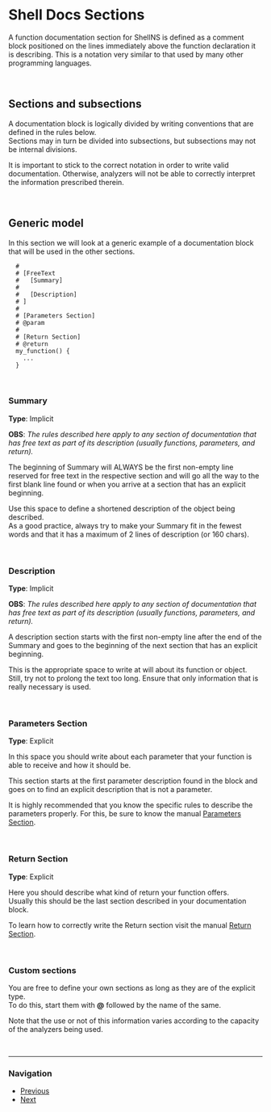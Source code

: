 Shell Docs Sections
================================

A function documentation section for ShellNS is defined as a comment block 
positioned on the lines immediately above the function declaration it is 
describing.
This is a notation very similar to that used by many other programming 
languages.


&nbsp;
&nbsp;


## Sections and subsections

A documentation block is logically divided by writing conventions that are 
defined in the rules below.  
Sections may in turn be divided into subsections, but subsections may not be 
internal divisions.

It is important to stick to the correct notation in order to write valid 
documentation. Otherwise, analyzers will not be able to correctly interpret the 
information prescribed therein.


&nbsp;
&nbsp;


## Generic model

In this section we will look at a generic example of a documentation block that 
will be used in the other sections.

``` shell
  #
  # [FreeText
  #   [Summary]
  #
  #   [Description]
  # ]
  #
  # [Parameters Section]
  # @param 
  #
  # [Return Section]
  # @return
  my_function() {
    ...
  }
```

&nbsp;


### Summary

**Type**: Implicit  

**OBS**: _The rules described here apply to any section of documentation that 
has free text as part of its description (usually functions, parameters, and 
return)._

The beginning of Summary will ALWAYS be the first non-empty line reserved for 
free text in the respective section and will go all the way to the first blank 
line found or when you arrive at a section that has an explicit beginning.

Use this space to define a shortened description of the object being 
described.  
As a good practice, always try to make your Summary fit in the fewest words and 
that it has a maximum of 2 lines of description (or 160 chars).

&nbsp;


### Description

**Type**: Implicit  

**OBS**: _The rules described here apply to any section of documentation that 
has free text as part of its description (usually functions, parameters, and 
return)._

A description section starts with the first non-empty line after the end of the 
Summary and goes to the beginning of the next section that has an explicit 
beginning.

This is the appropriate space to write at will about its function or object. 
Still, try not to prolong the text too long. Ensure that only information that 
is really necessary is used.


&nbsp;


### Parameters Section

**Type**: Explicit  

In this space you should write about each parameter that your function is able 
to receive and how it should be.

This section starts at the first parameter description found in the block and 
goes on to find an explicit description that is not a parameter.

It is highly recommended that you know the specific rules to describe the 
parameters properly. For this, be sure to know the manual [Parameters Section](05.1%20Parameters%20Section.md).

&nbsp;


### Return Section

**Type**: Explicit  

Here you should describe what kind of return your function offers.  
Usually this should be the last section described in your documentation block.

To learn how to correctly write the Return section visit the manual [Return Section](05.2%20Return%20Section.md).

&nbsp;


### Custom sections

You are free to define your own sections as long as they are of the explicit 
type.  
To do this, start them with **@** followed by the name of the same.

Note that the use or not of this information varies according to the capacity 
of the analyzers being used.



&nbsp;
&nbsp;

________________________________________________________________________________

### Navigation

- [Previous](04.0%20Expanding%20Types.md)
- [Next](05.1%20Parameters%20Section.md)
